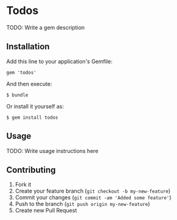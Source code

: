 # Todos

TODO: Write a gem description

## Installation

Add this line to your application's Gemfile:

    gem 'todos'

And then execute:

    $ bundle

Or install it yourself as:

    $ gem install todos

## Usage

TODO: Write usage instructions here

## Contributing

1. Fork it
2. Create your feature branch (`git checkout -b my-new-feature`)
3. Commit your changes (`git commit -am 'Added some feature'`)
4. Push to the branch (`git push origin my-new-feature`)
5. Create new Pull Request
